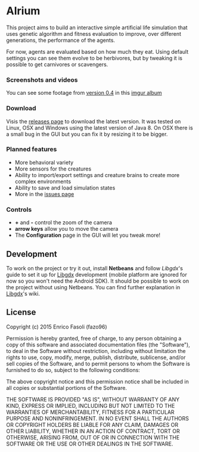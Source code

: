 # AIrium

This project aims to build an interactive simple artificial life simulation that uses genetic algorithm and fitness evaluation to improve, over different generations, the performance of the agents.

For now, agents are evaluated based on how much they eat. Using default settings you can see them evolve to be herbivores, but by tweaking it is possible to get carnivores or scavengers.

### Screenshots and videos

You can see some footage from [version 0.4](https://github.com/fazo96/AIrium/releases/tag/v0.4.0) in this [imgur album](http://imgur.com/a/27g9l)

### Download

Visis the [releases page](https://github.com/fazo96/AIrium/releases) to download the latest version. It was tested on Linux, OSX and Windows using the latest version of Java 8. On OSX there is a small bug in the GUI but you can fix it by resizing it to be bigger.

### Planned features

- More behavioral variety
- More sensors for the creatures
- Ability to import/export settings and creature brains to create more complex environments
- Ability to save and load simulation states
- More in the [issues page](https://github.com/fazo96/AIrium/issues)

### Controls

- __+__ and __-__ control the zoom of the camera
- __arrow keys__ allow you to move the camera
- The __Configuration__ page in the GUI will let you tweak more!

## Development

To work on the project or try it out, install __Netbeans__ and follow _Libgdx_'s guide to set it up for [Libgdx](http://libgdx.badlogicgames.com/) development (mobile platform are ignored for now so you won't need the Android SDK). It should be possible to work on the project without using Netbeans. You can find further explanation in [Libgdx](http://libgdx.badlogicgames.com/)'s wiki.

## License

Copyright (c) 2015 Enrico Fasoli (fazo96)

Permission is hereby granted, free of charge, to any person obtaining a copy of this software and associated documentation files (the "Software"), to deal in the Software without restriction, including without limitation the rights to use, copy, modify, merge, publish, distribute, sublicense, and/or sell copies of the Software, and to permit persons to whom the Software is furnished to do so, subject to the following conditions:

The above copyright notice and this permission notice shall be included in all copies or substantial portions of the Software.

THE SOFTWARE IS PROVIDED "AS IS", WITHOUT WARRANTY OF ANY KIND, EXPRESS OR IMPLIED, INCLUDING BUT NOT LIMITED TO THE WARRANTIES OF MERCHANTABILITY, FITNESS FOR A PARTICULAR PURPOSE AND NONINFRINGEMENT. IN NO EVENT SHALL THE AUTHORS OR COPYRIGHT HOLDERS BE LIABLE FOR ANY CLAIM, DAMAGES OR OTHER LIABILITY, WHETHER IN AN ACTION OF CONTRACT, TORT OR OTHERWISE, ARISING FROM, OUT OF OR IN CONNECTION WITH THE SOFTWARE OR THE USE OR OTHER DEALINGS IN THE SOFTWARE.
